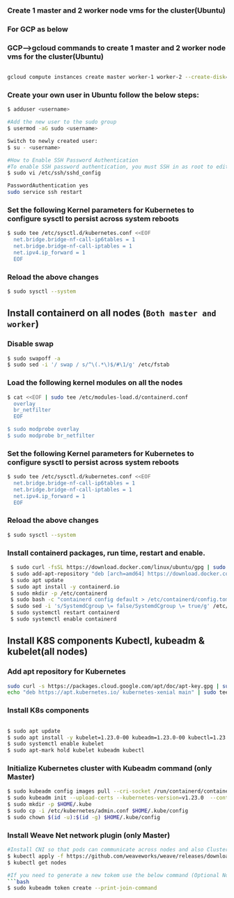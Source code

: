 ### Create 1 master and 2 worker node vms for the cluster(Ubuntu)
### For GCP as below
### GCP-->gcloud commands to create 1 master and 2 worker node vms for the cluster(Ubuntu)
```bash

gcloud compute instances create master worker-1 worker-2 --create-disk=auto-delete=yes,boot=yes,image=projects/ubuntu-os-cloud/global/images/ubuntu-2004-focal-v20230302 --zone us-central1-a --machine-type=e2-medium
```

### Create your own user in Ubuntu follow the below steps:
```bash
$ adduser <username>

#Add the new user to the sudo group 
$ usermod -aG sudo <username>

Switch to newly created user:
$ su - <username>

#How to Enable SSH Password Authentication
#To enable SSH password authentication, you must SSH in as root to edit this file:
$ sudo vi /etc/ssh/sshd_config

PasswordAuthentication yes
sudo service ssh restart
```
### Set the following Kernel parameters for Kubernetes to configure sysctl to persist across system reboots
  ```bash
  $ sudo tee /etc/sysctl.d/kubernetes.conf <<EOF
    net.bridge.bridge-nf-call-ip6tables = 1
    net.bridge.bridge-nf-call-iptables = 1
    net.ipv4.ip_forward = 1
    EOF 
  ```
### Reload the above changes
  ```bash
  $ sudo sysctl --system
  ```
## Install containerd on all nodes (`Both master and worker`)
### Disable swap
  ```bash
  $ sudo swapoff -a
  $ sudo sed -i '/ swap / s/^\(.*\)$/#\1/g' /etc/fstab
  ```
### Load the following kernel modules on all the nodes
  ```bash 
  $ cat <<EOF | sudo tee /etc/modules-load.d/containerd.conf
    overlay
    br_netfilter
    EOF

  $ sudo modprobe overlay
  $ sudo modprobe br_netfilter
  ```

### Set the following Kernel parameters for Kubernetes to configure sysctl to persist across system reboots
  ```bash
  $ sudo tee /etc/sysctl.d/kubernetes.conf <<EOF
    net.bridge.bridge-nf-call-ip6tables = 1
    net.bridge.bridge-nf-call-iptables = 1
    net.ipv4.ip_forward = 1
    EOF
  ```

 ### Reload the above changes
   ```bash
   $ sudo sysctl --system
   ```
 ### Install containerd packages, run time, restart and enable.
   ```bash
    $ sudo curl -fsSL https://download.docker.com/linux/ubuntu/gpg | sudo apt-key add -
    $ sudo add-apt-repository "deb [arch=amd64] https://download.docker.com/linux/ubuntu $(lsb_release -cs) stable"
    $ sudo apt update
    $ sudo apt install -y containerd.io
    $ sudo mkdir -p /etc/containerd
    $ sudo bash -c "containerd config default > /etc/containerd/config.toml"
    $ sudo sed -i 's/SystemdCgroup \= false/SystemdCgroup \= true/g' /etc/containerd/config.toml
    $ sudo systemctl restart containerd
    $ sudo systemctl enable containerd 
   ```
## Install K8S components Kubectl, kubeadm & kubelet(all nodes)
 ### Add apt repository for Kubernetes
 ```bash
 sudo curl -s https://packages.cloud.google.com/apt/doc/apt-key.gpg | sudo apt-key add -
 echo "deb https://apt.kubernetes.io/ kubernetes-xenial main" | sudo tee /etc/apt/sources.list.d/kubernetes.list
 ```
 ### Install K8s components
 ```bash
 
 $ sudo apt update
 $ sudo apt install -y kubelet=1.23.0-00 kubeadm=1.23.0-00 kubectl=1.23.0-00
 $ sudo systemctl enable kubelet
 $ sudo apt-mark hold kubelet kubeadm kubectl
 
 ```
### Initialize Kubernetes cluster with Kubeadm command (only Master)
 ```bash
 $ sudo kubeadm config images pull --cri-socket /run/containerd/containerd.sock --kubernetes-version v1.23.0
 $ sudo kubeadm init --upload-certs --kubernetes-version=v1.23.0  --control-plane-endpoint=$(hostname) --ignore-preflight-errors=all  --cri-socket /run/containerd/containerd.sock
 $ sudo mkdir -p $HOME/.kube
 $ sudo cp -i /etc/kubernetes/admin.conf $HOME/.kube/config
 $ sudo chown $(id -u):$(id -g) $HOME/.kube/config
 ```
### Install Weave Net network plugin (only Master)
```bash
#Install CNI so that pods can communicate across nodes and also Cluster DNS to start functioning. Apply weave CNI (Container Network Interface) on the master node
$ kubectl apply -f https://github.com/weaveworks/weave/releases/download/v2.8.1/weave-daemonset-k8s.yaml
$ kubectl get nodes

#If you need to generate a new tokem use the below command (Optional Not required , if you have the above token generated)
```bash
$ sudo kubeadm token create --print-join-command
``` 
